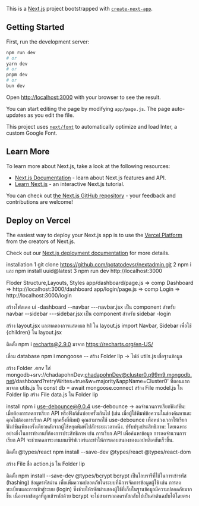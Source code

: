 This is a [Next.js](https://nextjs.org/) project bootstrapped with [`create-next-app`](https://github.com/vercel/next.js/tree/canary/packages/create-next-app).

## Getting Started

First, run the development server:

```bash
npm run dev
# or
yarn dev
# or
pnpm dev
# or
bun dev
```

Open [http://localhost:3000](http://localhost:3000) with your browser to see the result.

You can start editing the page by modifying `app/page.js`. The page auto-updates as you edit the file.

This project uses [`next/font`](https://nextjs.org/docs/basic-features/font-optimization) to automatically optimize and load Inter, a custom Google Font.

## Learn More

To learn more about Next.js, take a look at the following resources:

- [Next.js Documentation](https://nextjs.org/docs) - learn about Next.js features and API.
- [Learn Next.js](https://nextjs.org/learn) - an interactive Next.js tutorial.

You can check out [the Next.js GitHub repository](https://github.com/vercel/next.js/) - your feedback and contributions are welcome!

## Deploy on Vercel

The easiest way to deploy your Next.js app is to use the [Vercel Platform](https://vercel.com/new?utm_medium=default-template&filter=next.js&utm_source=create-next-app&utm_campaign=create-next-app-readme) from the creators of Next.js.

Check out our [Next.js deployment documentation](https://nextjs.org/docs/deployment) for more details.

installation
1 git clone https://github.com/potatodevsr/nextadmin.git
2 npm i และ npm install uuid@latest
3 npm run dev http://localhost:3000

Floder Structure,Layouts, Styles
app/dashboard/page.js => comp Dashboard => http://localhost:3000/dashboard
app/login/page.js => comp Login => http://localhost:3000/login

สร้างโฟลเดอ 
ui
-dashboard
--navbar
---navbar.jsx เป็น component สำหรับ navbar
--sidebar
---sidebar.jsx เป็น component สำหรับ sidebar
-login

สร้าง layout.jsx และทดลองการแสดงผล h1 ใน layout.js
import Navbar, Sidebar เพื่อใช้ {children} ใน layout.jsx

ติดตั้ง npm i recharts@2.9.0
มาจาก https://recharts.org/en-US/


เชื่อม database 
 npm i mongoose
 -- สร้าง Folder lip -> ไฟล์ utils.js เชื่อฐานข้อมูล

 สร้าง Folder .env ใส่ mongodb+srv://chadapohnDev:chadapohnDev@cluster0.p99m9.mongodb.net/dashboard?retryWrites=true&w=majority&appName=Cluster0' ที่ตอนแรกมาจาก utils.js ใน  const db = await mongoose.connect
สร้าง File model.js ใน Folder lip
สร้าง File data.js ใน Folder lip

install npm i use-debounce@9.0.4 
    use-debounce -> ลดจำนวนการเรียกฟังก์ชัน: เมื่อต้องการลดการเรียก API หรือฟังก์ชันบ่อยครั้งเกินไป (เช่น เมื่อผู้ใช้พิมพ์ข้อความในช่องค้นหาและคุณไม่ต้องการเรียก API ทุกครั้งที่พิมพ์) คุณสามารถใช้ use-debounce เพื่อหน่วงเวลาให้เรียกฟังก์ชันเพียงครั้งเดียวหลังจากผู้ใช้หยุดพิมพ์ไปสักระยะเวลาหนึ่ง.
ปรับปรุงประสิทธิภาพ: โดยเฉพาะอย่างยิ่งในการทำงานที่ต้องการประสิทธิภาพ เช่น การเรียก API เพื่อค้นหาข้อมูล การลดจำนวนการเรียก API จะช่วยลดภาระงานบนเซิร์ฟเวอร์และทำให้การตอบสนองของแอปพลิเคชันเร็วขึ้น.


 ติดตั้ง @types/react
 npm install --save-dev @types/react @types/react-dom


สร้าง File ชื่อ action.js ใน Folder lip

ติดตั้ง npm install --save-dev @types/bcrypt
bcrypt เป็นไลบรารีที่ใช้ในการเข้ารหัส (hashing) ข้อมูลรหัสผ่าน เพื่อเพิ่มความปลอดภัยในระบบที่มีการจัดการข้อมูลผู้ใช้ เช่น การลงทะเบียนและการเข้าสู่ระบบ (login) ซึ่งช่วยให้รหัสผ่านของผู้ใช้ที่เก็บในฐานข้อมูลมีความปลอดภัยมากขึ้น เนื่องจากข้อมูลที่ถูกเข้ารหัสด้วย bcrypt จะไม่สามารถถอดรหัสกลับไปเป็นค่าต้นฉบับได้โดยตรง